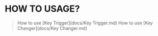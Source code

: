 # HOW TO USAGE?

> How to use [Key Trigger](docs/Key Trigger.md)
> How to use [Key Changer](docs/Key Changer.md)
